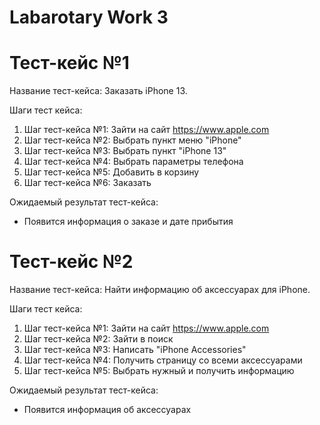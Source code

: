 # Labarotary Work 3

Тест-кейс №1
=================

Название тест-кейса: Заказать iPhone 13.

Шаги тест кейса:
1. Шаг тест-кейса №1: Зайти на сайт https://www.apple.com
2. Шаг тест-кейса №2: Выбрать пункт меню "iPhone"
3. Шаг тест-кейса №3: Выбрать пункт "iPhone 13"
4. Шаг тест-кейса №4: Выбрать параметры телефона
5. Шаг тест-кейса №5: Добавить в корзину
6. Шаг тест-кейса №6: Заказать

Ожидаемый результат тест-кейса: 
 - Появится информация о заказе и дате прибытия

Тест-кейс №2
=================

Название тест-кейса: Найти информацию об аксессуарах для iPhone.

Шаги тест кейса:
1. Шаг тест-кейса №1: Зайти на сайт https://www.apple.com
2. Шаг тест-кейса №2: Зайти в поиск
3. Шаг тест-кейса №3: Написать "iPhone Accessories"
4. Шаг тест-кейса №4: Получить страницу со всеми аксессуарами
5. Шаг тест-кейса №5: Выбрать нужный и получить информацию

Ожидаемый результат тест-кейса: 
 - Появится информация об аксессуарах
